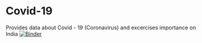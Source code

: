 # Covid-19
 Provides data about Covid - 19 (Coronavirus) and excercises importance on India
[![Binder](https://mybinder.org/badge_logo.svg)](https://mybinder.org/v2/gh/Covid-19/master?filepath=Covid%20-%2019%20statistics%20-%20India.ipynb)
